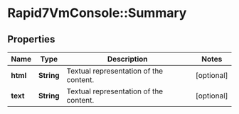 # Rapid7VmConsole::Summary

## Properties
Name | Type | Description | Notes
------------ | ------------- | ------------- | -------------
**html** | **String** | Textual representation of the content. | [optional] 
**text** | **String** | Textual representation of the content. | [optional] 


